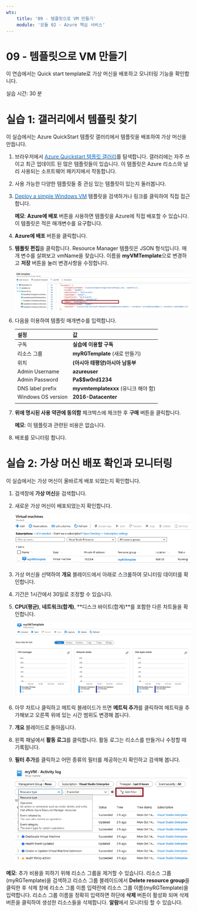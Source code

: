 ```yaml
---
wts:
    title: '09 - 템플릿으로 VM 만들기'
    module: '모듈 02 - Azure 핵심 서비스'
---
```


# 09 - 템플릿으로 VM 만들기

이 연습에서는 Quick start template로 가상 머신을 배포하고 모니터링 기능을 확인합니다.

실습 시간: 30 분

# 실습 1: 갤러리에서 템플릿 찾기

이 실습에서는 Azure QuickStart 템플릿 갤러리에서 템플릿을 배포하여 가상 머신을 만듭니다.

1. 브라우저에서 <a href="https://azure.microsoft.com/resources/templates?azure-portal=true" target="_blank"><span style="color: #0066cc;" color="#0066cc">Azure Quickstart 템플릿 갤러리</span></a>를 탐색합니다. 갤러리에는 자주 쓰이고 최근 업데이트 된 많은 템플릿들이 있습니다. 이 템플릿은 Azure 리소스와 널리 사용되는 소프트웨어 패키지에서 작동합니다.

2. 사용 가능한 다양한 템플릿들 중 관심 있는 템플릿이 있는지 둘러봅니다. 

3. <a href="https://azure.microsoft.com/resources/templates/101-vm-simple-windows?azure-portal=true" target="_blank"><span style="color: #0066cc;" color="#0066cc">Deploy a simple Windows VM</span></a> 템플릿을 검색하거나 링크를 클릭하여 직접 접근합니다.

    **메모**: **Azure에 배포** 버튼을 사용하면 템플릿을 Azure에 직접 배포할 수 있습니다. 이 템플릿은 적은 매개변수를 요구합니다.

4. **Azure에 배포** 버튼을 클릭합니다.

5. **템플릿 편집**을 클릭합니다. Resource Manager 템플릿은 JSON 형식입니다. 매개 변수를 살펴보고 vmName을 찾습니다. 이름을 **myVMTemplate**으로 변경하고 **저장** 버튼을 눌러 변경사항을 수정합니다.

    ![Resource Manager 템플릿의 vmName 매개변수가 가ㅇ조된 스크린 샷](../images/0901.png)

6. 다음을 이용하여 템플릿 매개변수를 입력합니다.

	| 설정 | 값 |
	|--|--|
	| 구독 | **실습에 이용할 구독** |
	| 리소스 그룹 | **myRGTemplate** (새로 만들기) |
	| 위치 | **(아시아 태평양)아시아 남동부** |
    | Admin Username | **azureuser** |
    | Admin Password | **Pa$$w0rd1234** |
    | DNS label prefix | **myvmtemplatexxx** (유니크 해야 함) |
    | Windows OS version | **2016-Datacenter** |
   	| | |

7. **위에 명시된 사용 약관에 동의함** 체크박스에 체크한 후 **구매** 버튼을 클릭합니다.

    **메모**: 이 템플릿과 관련된 비용은 없습니다.

8. 배포를 모니터링 합니다.

# 실습 2: 가상 머신 배포 확인과 모니터링

이 실습에서는 가상 머신이 올바르게 배포 되었는지 확인합니다.

1. 검색창에 **가상 머신**을 검색합니다.

2. 새로운 가상 머신이 배포되었는지 확인합니다.

    ![가상 머신 블레이드에서 가상 컴퓨터가 배포된 스크린 샷](../images/0902.png)

3. 가상 머신을 선택하여 **개요** 블레이드에서 아래로 스크롤하여 모니터링 데이터를 확인합니다.

4. 기간은 1시간에서 30일로 조정할 수 있습니다.

5. **CPU(평균)**, **네트워크(합계)**, **디스크 바이트(합계)**를 포함한 다른 차트들을 확인합니다. 

    ![가상 머신의 모니터링 차트 스크린 샷](../images/0903.png)

6. 아무 차트나 클릭하고 메트릭 블레이드가 뜨면 **메트릭 추가**를 클릭하여 메트릭을 추가해보고 오른쪽 위에 있는 시간 범위도 변경해 봅니다.

7. **개요** 블레이드로 돌아옵니다.

8. 왼쪽 패널에서 **활동 로그**를 클릭합니다. 활동 로그는 리소스를 만들거나 수정할 때 기록됩니다.

9. **필터 추가**를 클릭하고 어떤 종류의 필터를 제공하는지 확인하고 검색해 봅니다.

    ![필터 추가 버튼이 강조된 스크린 샷](../images/0904.png)

**메모**: 추가 비용을 피하기 위해 리소스 그룹을 제거할 수 있습니다. 리소스 그룹(myRGTemplate)을 검색하고 리소스 그룹 블레이드에서 **Delete resource group**을 클릭한 후 삭제 창에 리소스 그룹 이름 입력란에 리소스 그룹 이름(myRGTemplate)을 입력합니다. 리소스 그룹 이름을 정확히 입력하면 하단에 **삭제** 버튼이 활성화 되며 삭제 버튼을 클릭하여 생성한 리소스들을 삭제합니다. **알람**에서 모니터링 할 수 있습니다.
